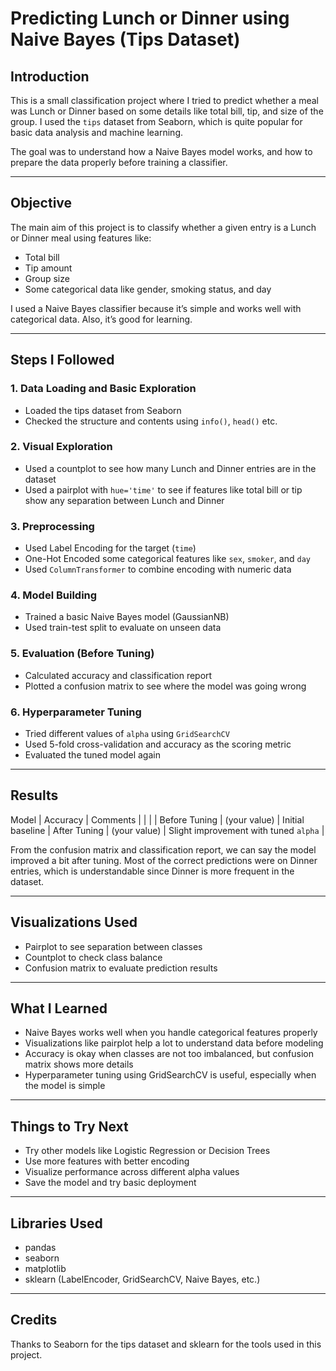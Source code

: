 # Predicting Lunch or Dinner using Naive Bayes (Tips Dataset)

## Introduction

This is a small classification project where I tried to predict whether a meal was Lunch or Dinner based on some details like total bill, tip, and size of the group. I used the `tips` dataset from Seaborn, which is quite popular for basic data analysis and machine learning.

The goal was to understand how a Naive Bayes model works, and how to prepare the data properly before training a classifier.

---

## Objective

The main aim of this project is to classify whether a given entry is a Lunch or Dinner meal using features like:
- Total bill
- Tip amount
- Group size
- Some categorical data like gender, smoking status, and day

I used a Naive Bayes classifier because it’s simple and works well with categorical data. Also, it’s good for learning.

---

## Steps I Followed

### 1. Data Loading and Basic Exploration
- Loaded the tips dataset from Seaborn
- Checked the structure and contents using `info()`, `head()` etc.

### 2. Visual Exploration
- Used a countplot to see how many Lunch and Dinner entries are in the dataset
- Used a pairplot with `hue='time'` to see if features like total bill or tip show any separation between Lunch and Dinner

### 3. Preprocessing
- Used Label Encoding for the target (`time`)
- One-Hot Encoded some categorical features like `sex`, `smoker`, and `day`
- Used `ColumnTransformer` to combine encoding with numeric data

### 4. Model Building
- Trained a basic Naive Bayes model (GaussianNB)
- Used train-test split to evaluate on unseen data

### 5. Evaluation (Before Tuning)
- Calculated accuracy and classification report
- Plotted a confusion matrix to see where the model was going wrong

### 6. Hyperparameter Tuning
- Tried different values of `alpha` using `GridSearchCV`
- Used 5-fold cross-validation and accuracy as the scoring metric
- Evaluated the tuned model again

---

## Results

 Model            | Accuracy     | Comments                              |
                  |              |                                       |
 Before Tuning    | (your value) | Initial baseline                      |
 After Tuning     | (your value) | Slight improvement with tuned `alpha` |

From the confusion matrix and classification report, we can say the model improved a bit after tuning. Most of the correct predictions were on Dinner entries, which is understandable since Dinner is more frequent in the dataset.

---

## Visualizations Used

- Pairplot to see separation between classes
- Countplot to check class balance
- Confusion matrix to evaluate prediction results

---

## What I Learned

- Naive Bayes works well when you handle categorical features properly
- Visualizations like pairplot help a lot to understand data before modeling
- Accuracy is okay when classes are not too imbalanced, but confusion matrix shows more details
- Hyperparameter tuning using GridSearchCV is useful, especially when the model is simple

---

## Things to Try Next

- Try other models like Logistic Regression or Decision Trees
- Use more features with better encoding
- Visualize performance across different alpha values
- Save the model and try basic deployment

---

## Libraries Used

- pandas
- seaborn
- matplotlib
- sklearn (LabelEncoder, GridSearchCV, Naive Bayes, etc.)

---

## Credits

Thanks to Seaborn for the tips dataset and sklearn for the tools used in this project.
